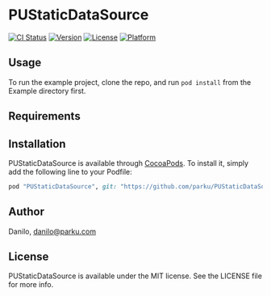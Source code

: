 # PUStaticDataSource

[![CI Status](http://img.shields.io/travis/Danilo/PUStaticDataSource.svg?style=flat)](https://travis-ci.org/Danilo/PUStaticDataSource)
[![Version](https://img.shields.io/cocoapods/v/PUStaticDataSource.svg?style=flat)](http://cocoapods.org/pods/PUStaticDataSource)
[![License](https://img.shields.io/cocoapods/l/PUStaticDataSource.svg?style=flat)](http://cocoapods.org/pods/PUStaticDataSource)
[![Platform](https://img.shields.io/cocoapods/p/PUStaticDataSource.svg?style=flat)](http://cocoapods.org/pods/PUStaticDataSource)

## Usage

To run the example project, clone the repo, and run `pod install` from the Example directory first.

## Requirements

## Installation

PUStaticDataSource is available through [CocoaPods](http://cocoapods.org). To install
it, simply add the following line to your Podfile:

```ruby
pod "PUStaticDataSource", git: "https://github.com/parku/PUStaticDataSource.git"
```

## Author

Danilo, danilo@parku.com

## License

PUStaticDataSource is available under the MIT license. See the LICENSE file for more info.
